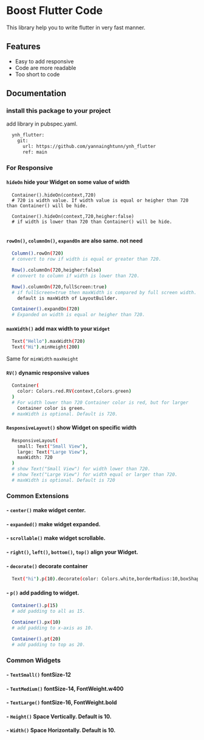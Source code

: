 
# Boost Flutter Code

This library help you to write flutter in very fast manner.




## Features

- Easy to add responsive
- Code are more readable
- Too short to code


## Documentation

### install this package to your project

add library in pubspec.yaml.
```bash
  ynh_flutter:
    git:
      url: https://github.com/yannainghtunn/ynh_flutter
      ref: main
```

### For Responsive

#### `hideOn` hide your Widget on some value of width
```
  Container().hideOn(context,720)
  # 720 is width value. If width value is equal or heigher than 720 than Container() will be hide.

  Container().hideOn(context,720,heigher:false)
  # if width is lower than 720 than Container() will be hide.
  
```
#### `rowOn()`, `columnOn()`, `expandOn` are also same. not need 
```bash
  Column().rowOn(720)
  # convert to row if width is equal or greater than 720.

  Row().columnOn(720,heigher:false)
  # convert to column if width is lower than 720.

  Row().columnOn(720,fullScreen:true)
  # if fullScreen=true then maxWidth is compared by full screen width.
    default is maxWidth of LayoutBuilder.

  Container().expandOn(720)
  # Expanded on width is equal or heigher than 720.
```
  

#### `maxWidth()` add max width to your  `Widget`
  
```bash
  Text("Hello").maxWidth(720)
  Text("Hi").minHeight(200)
```
Same for `minWidth` `maxHeight`


#### `RV()` dynamic responsive values
```bash
  Container(
    color: Colors.red.RV(context,Colors.green)
  )
  # For width lower than 720 Container color is red, but for larger
    Container color is green.
  # maxWidth is optional. Default is 720.
```

#### `ResponsiveLayout()` show Widget on specific width
```bash
  ResponsiveLayout(
    small: Text("Small View"),
    large: Text("Large View"),
    maxWidth: 720
  )
  # show Text("Small View") for width lower than 720.
  # show Text("Large View") for width equal or larger than 720.
  # maxWidth is optional. Default is 720
```


### Common Extensions
#### - `center()` make widget center.
#### - `expanded()` make widget expanded.
#### - `scrollable()` make widget scrollable.
#### - `right()`, `left()`, `bottom()`, `top()` align your Widget.
#### - `decorate()` decorate container
```bash
  Text("hi").p(10).decorate(color: Colors.white,borderRadius:10,boxShape: BoxShape.rectangle).center().expanded()
```
#### - `p()` add padding to widget.
```bash
  Container().p(15)
  # add padding to all as 15.

  Container().px(10)
  # add padding to x-axis as 10.

  Container().pt(20)
  # add padding to top as 20.
```

### Common Widgets
#### - `TextSmall()`  fontSize-12
#### - `TextMedium()`  fontSize-14, FontWeight.w400 
#### - `TextLarge()`  fontSize-16, FontWeight.bold
#### - `Height()`  Space Vertically. Default is 10.
#### - `Width()`  Space Horizontally. Default is 10.



